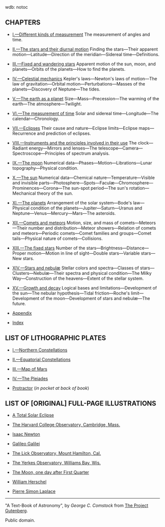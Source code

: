 wdb:    notoc

## CHAPTERS

*   [I.—Different kinds of measurement](Chapter-I.md)
    The measurement of angles and time.

*   [II.—The stars and their diurnal motion](Chapter-II.md)
    Finding the stars—Their apparent motion—Latitude—Direction of the meridian—Sidereal time—Definitions.

*   [III.—Fixed and wandering stars](Chapter-III.md)
    Apparent motion of the sun, moon, and planets—Orbits of the planets—How to find the planets.

*   [IV.—Celestial mechanics](Chapter-IV.md)
    Kepler's laws—Newton's laws of motion—The law of gravitation—Orbital motion—Perturbations—Masses of the planets—Discovery of Neptune—The tides.

*   [V.—The earth as a planet](Chapter-V.md)
    Size—Mass—Precession—The warming of the earth—The atmosphere—Twilight.

*   [VI.—The measurement of time](Chapter-VI.md)
    Solar and sidereal time—Longitude—The calendar—Chronology.

*   [VII.—Eclipses](Chapter-VII.md)
    Their cause and nature—Eclipse limits—Eclipse maps—Recurrence and prediction of eclipses.

*   [VIII.—Instruments and the principles involved in their use](Chapter-VIII.md)
    The clock—Radiant energy—Mirrors and lenses—The telescope—Camera—Spectroscope—Principles of spectrum analysis.

*   [IX.—The moon](Chapter-IX.md)
    Numerical data—Phases—Motion—Librations—Lunar topography—Physical condition.

*   [X.—The sun](Chapter-X.md)
    Numerical data—Chemical nature—Temperature—Visible and invisible parts—Photosphere—Spots—Faculæ—Chromosphere—Prominences—Corona—The sun-spot period—The sun's rotation—Mechanical theory of the sun.

*   [XI.—The planets](Chapter-XI.md)
    Arrangement of the solar system—Bode's law—Physical condition of the planets—Jupiter—Saturn—Uranus and Neptune—Venus—Mercury—Mars—The asteroids.

*   [XII.—Comets and meteors](Chapter-XII.md)
    Motion, size, and mass of comets—Meteors—Their number and distribution—Meteor showers—Relation of comets and meteors—Periodic comets—Comet families and groups—Comet tails—Physical nature of comets—Collisions.

*   [XIII.—The fixed stars](Chapter-XIII.md)
    Number of the stars—Brightness—Distance—Proper motion—Motion in line of sight—Double stars—Variable stars—New stars.

*   [XIV.—Stars and nebulæ](Chapter-XIV.md)
    Stellar colors and spectra—Classes of stars—Clusters—Nebulæ—Their spectra and physical condition—The Milky Way—Construction of the heavens—Extent of the stellar system.

*   [XV.—Growth and decay](Chapter-XV.md)
    Logical bases and limitations—Development of the sun—The nebular hypothesis—Tidal friction—Roche's limit—Development of the moon—Development of stars and nebulæ—The future.

*   [Appendix](Appendix.md)

*   [Index](Index.md)

## LIST OF LITHOGRAPHIC PLATES

*   [I.—Northern Constellations](Plate-I.jpg)

*   [II.—Equatorial Constellations](Plate-II.jpg)

*   [III.—Map of Mars](Plate-III.jpg)

*   [IV.—The Pleiades](Plate-IV.jpg)

*   [Protractor](Appendix.md) (*in pocket at back of book*)

## LIST OF [ORIGINAL] FULL-PAGE ILLUSTRATIONS

*   [A Total Solar Eclipse](README.md)

*   [The Harvard College Observatory, Cambridge, Mass.](Chapter-II.md)

*   [Isaac Newton](Chapter-IV.md)

*   [Galileo Galilei](Chapter-IV.md)

*   [The Lick Observatory, Mount Hamilton, Cal.](Chapter-IV.md)

*   [The Yerkes Observatory, Williams Bay, Wis.](Chapter-VI.md)

*   [The Moon, one day after First Quarter](Chapter-IX.md)

*   [William Herschel](Chapter-XI.md)

*   [Pierre Simon Laplace](Chapter-XV.md)

----

"A Text-Book of Astronomy", by *George C. Comstock* from [The Project Gutenberg](http://www.gutenberg.org/).

Public domain.

